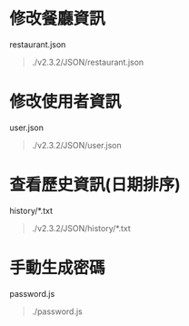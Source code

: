 # 修改餐廳資訊
restaurant.json
> ./v2.3.2/JSON/restaurant.json

# 修改使用者資訊
user.json
> ./v2.3.2/JSON/user.json

# 查看歷史資訊(日期排序)
history/*.txt
> ./v2.3.2/JSON/history/*.txt

# 手動生成密碼
password.js
> ./password.js